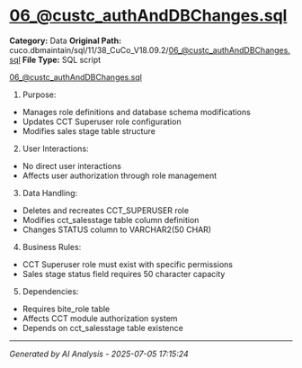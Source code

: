 # 06_@custc_authAndDBChanges.sql

**Category:** Data
**Original Path:** cuco.dbmaintain/sql/11/38_CuCo_V18.09.2/06_@custc_authAndDBChanges.sql
**File Type:** SQL script

06_@custc_authAndDBChanges.sql
1. Purpose:
- Manages role definitions and database schema modifications
- Updates CCT Superuser role configuration
- Modifies sales stage table structure

2. User Interactions:
- No direct user interactions
- Affects user authorization through role management

3. Data Handling:
- Deletes and recreates CCT_SUPERUSER role
- Modifies cct_salesstage table column definition
- Changes STATUS column to VARCHAR2(50 CHAR)

4. Business Rules:
- CCT Superuser role must exist with specific permissions
- Sales stage status field requires 50 character capacity

5. Dependencies:
- Requires bite_role table
- Affects CCT module authorization system
- Depends on cct_salesstage table existence

---
*Generated by AI Analysis - 2025-07-05 17:15:24*
